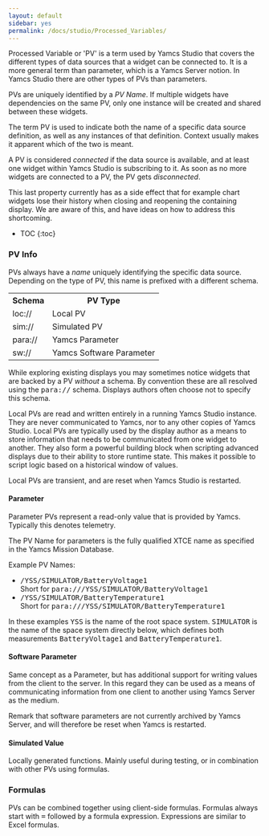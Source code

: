 ```yaml
---
layout: default
sidebar: yes
permalink: /docs/studio/Processed_Variables/
---
```


Processed Variable or 'PV' is a term used by Yamcs Studio that covers the different types of data sources that a widget can be connected to. It is a more general term than parameter, which is a Yamcs Server notion. In Yamcs Studio there are other types of PVs than parameters.

PVs are uniquely identified by a <em>PV Name</em>. If multiple widgets have dependencies on the same PV, only one instance will be created and shared between these widgets.

The term PV is used to indicate both the name of a specific data source definition, as well as any instances of that definition. Context usually makes it apparent which of the two is meant.

A PV is considered <em>connected</em> if the data source is available, and at least one widget within Yamcs Studio is subscribing to it. As soon as no more widgets are connected to a PV, the PV gets <em>disconnected</em>.

<div class="hint">
    This last property currently has as a side effect that for example chart widgets lose their history when closing and reopening the containing display. We are aware of this, and have ideas on how to address this shortcoming.
</div>

* TOC
{:toc}

### PV Info
PVs always have a *name* uniquely identifying the specific data source. Depending on the type of PV, this name is prefixed with a different schema.

<table class="inline">
    <tr>
        <th>Schema</th>
        <th>PV Type</th>
    </tr>
    <tr>
        <td class="code">loc://</td>
        <td>Local PV</td>
    </tr>
    <tr>
        <td class="code">sim://</td>
        <td>Simulated PV</td>
    </tr>
    <tr>
        <td class="code">para://</td>
        <td>Yamcs Parameter</td>
    </tr>
    <tr>
        <td class="code">sw://</td>
        <td>Yamcs Software Parameter</td>
    </tr>
</table>

<div class="hint">
    While exploring existing displays you may sometimes notice widgets that are backed by a PV <em>without</em> a schema. By convention these are all resolved using the <tt>para://</tt> schema. Displays authors often choose not to specify this schema.
</div>  

Local PVs are read and written entirely in a running Yamcs Studio instance. They are never communicated to Yamcs, nor to any other copies of Yamcs Studio. Local PVs are typically used by the display author as a means to store information that needs to be communicated from one widget to another. They also form a powerful building block when scripting advanced displays due to their ability to store runtime state. This makes it possible to script logic based on a historical window of values.

Local PVs are transient, and are reset when Yamcs Studio is restarted.

<!---
Example PV Names:

* todo
-->

#### Parameter
Parameter PVs represent a read-only value that is provided by Yamcs. Typically this denotes telemetry.

The PV Name for parameters is the fully qualified XTCE name as specified in the Yamcs Mission Database.

Example PV Names:

* <tt>/YSS/SIMULATOR/BatteryVoltage1</tt><br>Short for <tt>para:///YSS/SIMULATOR/BatteryVoltage1</tt>
* <tt>/YSS/SIMULATOR/BatteryTemperature1</tt><br>Short for <tt>para:///YSS/SIMULATOR/BatteryTemperature1</tt>

In these examples <tt>YSS</tt> is the name of the root space system. <tt>SIMULATOR</tt> is the name of the space system directly below, which defines both measurements <tt>BatteryVoltage1</tt> and <tt>BatteryTemperature1</tt>.

#### Software Parameter
Same concept as a Parameter, but has additional support for writing values from the client to the server. In this regard they can be used as a means of communicating information from one client to another using Yamcs Server as the medium.

Remark that software parameters are not currently archived by Yamcs Server, and will therefore be reset when Yamcs is restarted.

#### Simulated Value
Locally generated functions. Mainly useful during testing, or in combination with other PVs using formulas.

### Formulas
PVs can be combined together using client-side formulas. Formulas always start with <tt>=</tt> followed by a formula expression. Expressions are similar to Excel formulas. 
